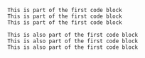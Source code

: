    This is part of the first code block
    This is part of the first code block
    This is part of the first code block

    This is also part of the first code block
    This is also part of the first code block
    This is also part of the first code block
